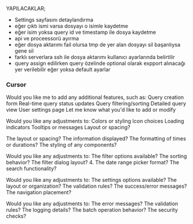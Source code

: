 YAPILACAKLAR;
- Settings sayfasını detaylandırma
- eğer çıktı ismi varsa dosyayı o isimle kaydetme
- eğer isim yoksa query id ve timestamp ile dosya kaydetme
- api ve proceessorü ayırma
- eğer dosya aktarımı fail olursa tmp de yer alan dosyayı sil başarılıysa gene sil
- farklı serverlara ssh ile dosya aktarımı kullanıcı ayarlarında belirtilir
- query assign edilirken query özelinde optional olarak expport alınacağı yer verilebilir eğer yoksa default ayarlar


### Cursor

Would you like me to add any additional features, such as:
Query creation form
Real-time query status updates
Query filtering/sorting
Detailed query view
User settings page
Let me know what you'd like to add or modify



Would you like any adjustments to:
Colors or styling
Icon choices
Loading indicators
Tooltips or messages
Layout or spacing?


The layout or spacing?
The information displayed?
The formatting of times or durations?
The styling of any components?


Would you like any adjustments to:
The filter options available?
The sorting behavior?
The filter dialog layout?
4. The date range picker format?
The search functionality?


Would you like any adjustments to:
The settings options available?
The layout or organization?
The validation rules?
The success/error messages?
The navigation placement?



Would you like any adjustments to:
The error messages?
The validation rules?
The logging details?
The batch operation behavior?
The security checks?